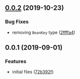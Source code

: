## [0.0.2](https://github.com/gavar/mvcs/compare/v/event/0.0.1...v/event/0.0.2) (2019-10-23)


### Bug Fixes

* removing `BeanKey` type ([2ffffa4](https://github.com/gavar/mvcs/commit/2ffffa4))

## 0.0.1 (2019-09-01)


### Features

* initial files ([72b392f](https://github.com/gavar/mvcs/commit/72b392f))
